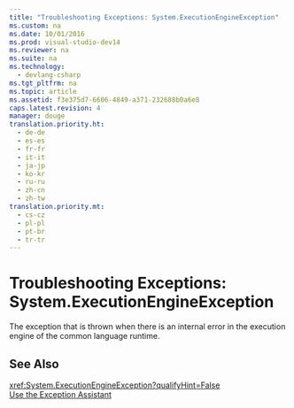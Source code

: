 ```yaml
---
title: "Troubleshooting Exceptions: System.ExecutionEngineException"
ms.custom: na
ms.date: 10/01/2016
ms.prod: visual-studio-dev14
ms.reviewer: na
ms.suite: na
ms.technology: 
  - devlang-csharp
ms.tgt_pltfrm: na
ms.topic: article
ms.assetid: f3e375d7-6606-4849-a371-232688b0a6e8
caps.latest.revision: 4
manager: douge
translation.priority.ht: 
  - de-de
  - es-es
  - fr-fr
  - it-it
  - ja-jp
  - ko-kr
  - ru-ru
  - zh-cn
  - zh-tw
translation.priority.mt: 
  - cs-cz
  - pl-pl
  - pt-br
  - tr-tr
---
```

# Troubleshooting Exceptions: System.ExecutionEngineException
The exception that is thrown when there is an internal error in the execution engine of the common language runtime.  
  
## See Also  
 <xref:System.ExecutionEngineException?qualifyHint=False>   
 [Use the Exception Assistant](../Topic/How%20to:%20Use%20the%20Exception%20Assistant.md)